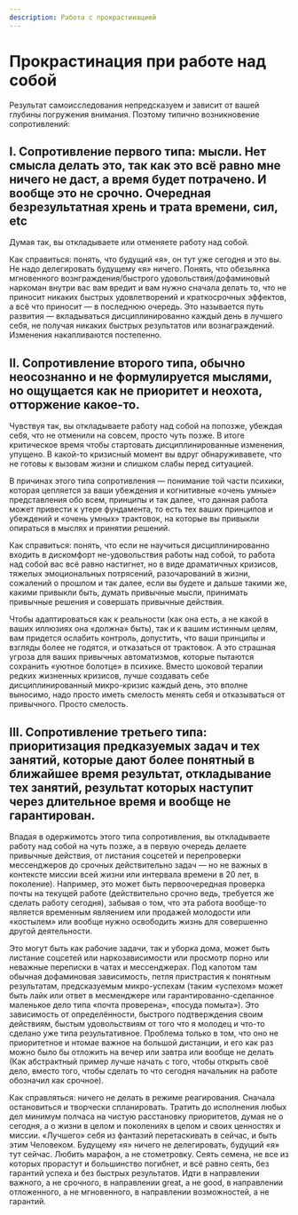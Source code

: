```yaml
---
description: Работа с прокрастинацией
---
```


# Прокрастинация при работе над собой

Результат самоисследования непредсказуем и зависит от вашей глубины погружения внимания. Поэтому типично возникновение сопротивлений:



## **I. Сопротивление первого типа**: мысли. Нет смысла делать это, так как это всё равно мне ничего не даст, а время будет потрачено. И вообще это не срочно. Очередная безрезультатная хрень и трата времени, сил, etc&#x20;

Думая так, вы откладываете или отменяете работу над собой.

Как справиться: понять, что будущий «я», он тут уже сегодня и это вы. Не надо делегировать будущему «я» ничего. Понять, что обезьянка мгновенного вознграждения/быстрого удовольствия/дофаминовый наркоман внутри вас вам вредит и вам нужно сначала делать то, что не приносит никаких быстрых удовлетворений и краткосрочных эффектов, а всё что приносит — в последнюю очередь. Это называется путь развития — вкладываться дисциплинированно каждый день в лучшего себя, не получая никаких быстрых результатов или вознаграждений. Изменения накапливаются постепенно.

## **II. Сопротивление второго типа, обычно неосознанно и не формулируется мыслями, но ощущается как не приоритет и неохота, отторжение какое-то.**

Чувствуя так, вы откладываете работу над собой на попозже, убеждая себя, что не отменили на совсем, просто чуть позже. В итоге критическое время чтобы стартовать дисциплинированные изменения, упущено. В какой-то кризисный момент вы вдруг обнаруживавете, что не готовы к вызовам жизни и слишком слабы перед ситуацией.

В причинах этого типа сопротивления — понимание той части психики, которая цепляется за ваши убеждения и когнитивные «очень умные» представления обо всем, принципы и так далее, что данная работа может привести к утере фундамента, то есть тех ваших принципов и убеждений и «очень умных» трактовок, на которые вы привыкли опираться в мыслях и принятии решений.

Как справиться: понять, что если не научиться дисциплинированно входить в дискомфорт не-удовольствия работы над собой, то работа над собой вас всё равно настигнет, но в виде драматичных кризисов, тяжелых эмоциональных потрясений, разочарований в жизни, сожалений о прошлом и так далее, если вы будете и дальше такими же, какими привыкли быть, думать привычные мысли, принимать привычные решения и совершать привычные действия.

Чтобы адаптироваться как к реальности (как она есть, а не какой в ваших иллюзиях она «должна» быть), так и к вашим истинным целям, вам придется ослабить контроль, допустить, что ваши принципы и взгляды более не годятся, и отказаться от трактовок. А это страшная угроза для ваших привычных автоматизмов, которые пытаются сохранить «уютное болотце» в психике. Вместо шоковой терапии редких жизненных кризисов, лучше создавать себе дисциплинированный микро-кризис каждый день, это вполне выносимо, надо просто иметь смелость менять себя и отказываться от привычного. Просто смелость.

## **III. Сопротивление третьего типа: приоритизация предказуемых задач и тех занятий, которые дают более понятный в ближайшее время результат, откладывание тех занятий, результат которых наступит через длительное время и вообще не гарантирован.**

Впадая в одержимотсь этого типа сопротивления, вы откладываете работу над собой на чуть позже, а в первую очередь делаете привычные действия, от листания соцсетей и перепроверки мессенджеров до срочных действительно задач — но не важных в контексте миссии всей жизни или интервала времени в 20 лет, в поколение). Например, это может быть первоочередная проверка почты на текущей работе (действительно срочно ведь, требуется же сделать работу сегодня), забывая о том, что эта работа вообще-то является временным являением или продажей молодости или «костылем» или вообще нужно освободить жизнь для совершенно другой деятельности.&#x20;

Это могут быть как рабочие задачи, так и уборка дома, может быть листание соцсетей или наркозависимости или просмотр порно или неважные переписки в чатах и мессенджерах.  Под капотом там обычная дофаминовая зависимость, петля пристрастия к понятным результатам, предсказуемым микро-успехам (таким «успехом» может быть лайк или ответ в месменджере или гарантированно-сделанное маленькое дело типа «почта проверена», «посуда помыта»). Это зависимость от определённости, быстрого подтверждения своим действиям, быстым удовольствиям от того что я молодец и что-то сделано уже типа результативное. Проблема только в том, что оно не приоритетное и нтомае важное на большой дистанции, и его как раз можно было бы отложить на вечер или завтра или вообще не делать (Как абстрактный пример лучше начать с того, чтобы открыть своё дело, вместо того, чтобы сделать то что сегодня начальник на работе обозначил как срочное).

Как справляться: ничего не делать в режиме реагирования. Сначала остановиться и творчески спланировать. Тратить до исполнения любых дел минимум полчаса на чистую расстановку приоритетов, думая не о сегодня, а о жизни в целом и поколениях в целом и своих ценностях и миссии. «Лучшего» себя из фантазий перетаскивать в сейчас, и быть этим Человеком. Будущему «я» ничего не делегировать, будущий «я» тут сейчас. Любить марафон, а не стометровку. Сеять семена, не все из которых прорастут и большинство погибнет, и всё равно сеять, без гарантий успеха и без быстрых результатов. Идти в направлении важного, а не срочного, в направлении great, а не good, в направлении отложенного, а не мгновенного, в направлении возможностей, а не гарантий.
